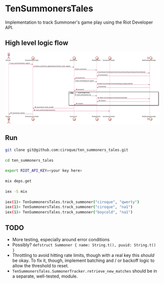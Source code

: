 # TenSummonersTales

Implementation to track Summoner's game play using the Riot Developer API.

## High level logic flow

![Summoner Lookup Sequence](./docs/summoner_lookup_sequence.svg)

## Run

```bash
git clone git@github.com:ciroque/ten_summoners_tales.git

cd ten_summoners_tales

export RIOT_API_KEY=<your key here>

mix deps.get

iex -S mix

iex(1)> TenSummonersTales.track_summoner("ciroque", "qwerty")
iex(1)> TenSummonersTales.track_summoner("ciroque", "na1")
iex(1)> TenSummonersTales.track_summoner("boycold", "na1")
```

## TODO
- More testing, especially around error conditions
- Possibly? `defstruct Summoner { name: String.t(), puuid: String.t() }`
- Throttling to avoid hitting rate limits, though with a real key this _should_ be okay. To fix it, though, implement 
  batching and / or backoff logic to allow the threshold to reset.
- `TenSummonersTales.SummonerTracker.retrieve_new_matches` should be in a separate, well-tested, module.
